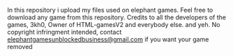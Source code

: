 In this repository i upload my files used on elephant games. Feel free to download any game from this repository. Credits to all the developers of the games, 3kh0, Owner of HTML-gamesV2 and everybody else. and yeh. No copyright infringment intended, contact elephantgamesunblockedbusiness@gmail.com if you want your game removed 
